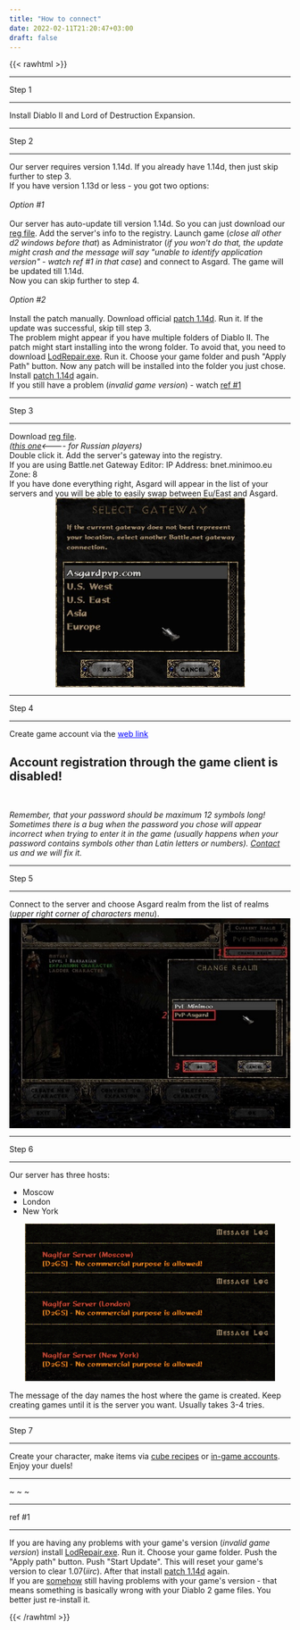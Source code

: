 ```yaml
---
title: "How to connect"
date: 2022-02-11T21:20:47+03:00
draft: false
---
```

{{< rawhtml >}}
  <p class="speshal-fancy-custom">

<hr>
Step 1
<hr>
<p>
Install Diablo II and Lord of Destruction Expansion.
</p>
<hr>
Step 2
<hr>
<p>
Our server requires version 1.14d. If you already have 1.14d, then just skip further to step 3.<br>
If you have version 1.13d or less - you got two options:<br><br>
<em>Option #1</em><br><br>
Our server has auto-update till version 1.14d. So you can just download our <a href="https://drive.google.com/uc?authuser=0&amp;id=1uiEPp6MkNFN3Tj_ZjnZ2c4seVwEcfrgE&amp;export=download" target="_blank" rel="noopener noreferrer">reg file</a>. Add the server's info to the registry. Launch game (<em>close all other d2 windows before that</em>) as Administrator (<em>if you won't do that, the update might crash and the message will say "unable to identify application version" - watch ref #1 in that case</em>) and connect to Asgard. The game will be updated till 1.14d. <br>
Now you can skip further&nbsp;to step 4.<br><br>
<em>Option #2</em><br><br>
Install the patch manually. Download official <a href="http://ftp.blizzard.com/pub/diablo2exp/patches/PC/LODPatch_114d.exe" target="_blank" rel="noopener noreferrer">patch 1.14d</a>. Run it. If the update was successful, skip till step 3.<br>
The problem might appear if you have multiple folders of Diablo II. The patch might start installing into the wrong folder. To avoid that, you need to download <a href="https://drive.google.com/uc?authuser=0&amp;id=1bcOCMcdadPi_ff05wLMpnTUAUDVg_4TN&amp;export=download" target="_blank" rel="noopener noreferrer">LodRepair.exe</a>. Run it. Choose your game folder and push "Apply Path" button. Now any patch will be installed into the folder you just chose. Install <a href="http://ftp.blizzard.com/pub/diablo2exp/patches/PC/LODPatch_114d.exe" target="_blank" rel="noopener noreferrer">patch 1.14d</a> again. <br>
If you still have a problem (<em>invalid game version</em>) - watch <a href ="#ref">ref #1 </a>
</p>
<hr>
Step 3
<hr>
<p>
Download <a href="https://drive.google.com/uc?authuser=0&amp;id=1uiEPp6MkNFN3Tj_ZjnZ2c4seVwEcfrgE&amp;export=download" target="_blank" rel="noopener noreferrer">reg file</a>.<br>
<em>(<a href="https://drive.google.com/uc?authuser=0&amp;id=1AFhantad_4D5-2bvLeyUoxmbuKqDLCHF&amp;export=download" target="_blank" rel="noopener noreferrer">this one</a>&lt;---- for Russian players)</em><br>
Double click it. Add the server's gateway into the registry.<br>
If you are using Battle.net Gateway Editor:
IP Address: bnet.minimoo.eu<br>
Zone: 8<br>
If you have done everything right, Asgard will appear in the list of your servers and you will be able to easily swap between Eu/East and Asgard. <br>
<img style="display: block; margin-left: auto; margin-right: auto;" src="/images/gateway.png" alt="gateway">
</p>
<hr>
Step 4
<hr>
<p>
Create game account via the <a style="color: #0000ff; text-decoration: underline;" href="/create-account" target="_blank" rel="alternate noopener noreferrer">web link</a><br>
<h2> Account registration through the game client is disabled!</h2><br>

<em>Remember, that your password should be maximum 12 symbols long!<br>
Sometimes there is a bug when the password you chose will appear incorrect when trying to enter it in the game (usually happens when your password contains symbols other than Latin letters or numbers). <a href="/contacts" target="_blank" rel="alternate noopener noreferrer">Contact</a> us and we will fix it.</em></span>
</p>
<hr>
Step 5
<hr>
<p>
Connect to the server and choose Asgard realm from the list of realms (<em>upper right corner of characters menu</em>).
<img style="display: block; margin-left: auto; margin-right: auto;" src="/images/realm.png" alt="realm">
</p>
<hr>
Step 6
<hr>
<p>
Our server has three hosts:</p>
<ul>
<li>Moscow</li>
<li>London</li>
<li>New York</li>
</ul>
<img style="display: block; margin-left: auto; margin-right: auto;" src="./images/servers.png" alt="servers"><br>
The message of the day names the host&nbsp;where the game is created. Keep creating games until it is the server you want. Usually takes 3-4 tries.
</p>
<hr>
Step 7
<hr>
<p>
Create your character, make items via <a href="/cube-recipes" target="_blank" rel="noopener noreferrer">cube recipes</a> or <a href="/mod-info" target="_blank" rel="noopener noreferrer">in-game accounts</a>. Enjoy your duels!
</p>
<hr>
~
~
~
<hr>
ref #1
<hr>
<p>
If you are having any problems with your game's version (<em>invalid game version</em>) install <a href="https://drive.google.com/uc?authuser=0&amp;id=1bcOCMcdadPi_ff05wLMpnTUAUDVg_4TN&amp;export=download" target="_blank" rel="noopener noreferrer">LodRepair.exe</a>. Run it. Choose your game folder. Push the "Apply path" button. Push "Start Update". This will reset your game's version to clear 1.07(<em>iirc</em>). After that install <a href="http://ftp.blizzard.com/pub/diablo2exp/patches/PC/LODPatch_114d.exe" target="_blank" rel="noopener noreferrer">patch 1.14d</a> again.
<br>
If you are <span style="text-decoration: underline;">somehow</span> still having problems with your game's version - that means something is basically wrong with your Diablo 2 game files. You better just re-install it.
</p>
{{< /rawhtml >}}